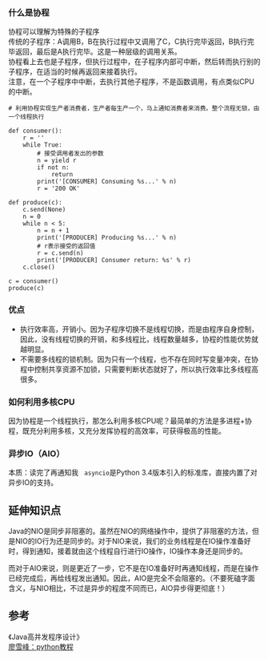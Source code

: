 ### 什么是协程
协程可以理解为特殊的子程序  
传统的子程序：A调用B，B在执行过程中又调用了C，C执行完毕返回，B执行完毕返回，最后是A执行完毕。这是一种层级的调用关系。  
协程看上去也是子程序，但执行过程中，在子程序内部可中断，然后转而执行别的子程序，在适当的时候再返回来接着执行。  
注意，在一个子程序中中断，去执行其他子程序，不是函数调用，有点类似CPU的中断。
```
# 利用协程实现生产者消费者，生产者每生产一个，马上通知消费者来消费。整个流程无锁，由一个线程执行

def consumer():
    r = ''
    while True:
        # 接受调用者发出的参数
        n = yield r
        if not n:
            return
        print('[CONSUMER] Consuming %s...' % n)
        r = '200 OK'

def produce(c):
    c.send(None)
    n = 0
    while n < 5:
        n = n + 1
        print('[PRODUCER] Producing %s...' % n)
        # r表示接受的返回值
        r = c.send(n)
        print('[PRODUCER] Consumer return: %s' % r)
    c.close()

c = consumer()
produce(c)
```

### 优点
- 执行效率高，开销小。因为子程序切换不是线程切换，而是由程序自身控制，因此，没有线程切换的开销，和多线程比，线程数量越多，协程的性能优势就越明显。
- 不需要多线程的锁机制。因为只有一个线程，也不存在同时写变量冲突，在协程中控制共享资源不加锁，只需要判断状态就好了，所以执行效率比多线程高很多。

### 如何利用多核CPU
因为协程是一个线程执行，那怎么利用多核CPU呢？最简单的方法是多进程+协程，既充分利用多核，又充分发挥协程的高效率，可获得极高的性能。

### 异步IO（AIO）
本质：读完了再通知我  
`asyncio`是Python 3.4版本引入的标准库，直接内置了对异步IO的支持。

## 延伸知识点
Java的NIO是同步非阻塞的。虽然在NIO的网络操作中，提供了非阻塞的方法，但是NIO的IO行为还是同步的。对于NIO来说，我们的业务线程是在IO操作准备好时，得到通知，接着就由这个线程自行进行IO操作，IO操作本身还是同步的。

而对于AIO来说，则是更近了一步，它不是在IO准备好时再通知线程，而是在操作已经完成后，再给线程发出通知。因此，AIO是完全不会阻塞的。（不要死磕字面含义，与NIO相比，不过是异步的程度不同而已，AIO异步得更彻底！）

## 参考
《Java高并发程序设计》  
[廖雪峰：python教程](https://www.liaoxuefeng.com/wiki/0014316089557264a6b348958f449949df42a6d3a2e542c000/001432090171191d05dae6e129940518d1d6cf6eeaaa969000)
